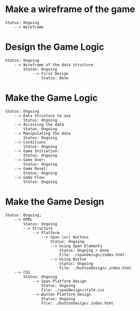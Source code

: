 # Make a wireframe of the game
    Status: Ongoing
        --> Wireframe
# Design the Game Logic
    Status: Ongoing
        --> Wireframe of the data structure
            Status: Ongoing
                --> First Design
                    Status: Done
# Make the Game Logic
    Status: Ongoing
        --> Data Structure to use
            Status: Ongoing
        --> Accessing the data
            Status: Ongoing
        --> Manipulating the data
            Status: Ongoing
        --> Conditions
            Status: Ongoing
        --> Game Initiation:
            Status: Ongoing
        --> Game Over:
            Status: Ongoing
        --> Game Reset:
            Status: Ongoing
        --> Game Flow:
            Status: Ongoing
# Make the Game Design
    Status: Ongoing;
        --> HTML
            Status: Ongoing
            --> Structure
                --> Platform
                    --> Span |or| Buttons
                        Status: Ongoing
                        --> Using Span Elements
                            Status: Ongoing > Done
                            File: ./spanDesign/index.html
                        --> Using Button
                            Status: Ongoing
                            File: ./buttonDesign/.index.html
        --> CSS
            Status: Ongoing
                --> Span Platform Design
                    Status: Ongoing
                    File: ./spanDesign/style.css
                --> Button Platform Design
                    Status: Ongoing
                    File: ./buttonDesign/.index.html
